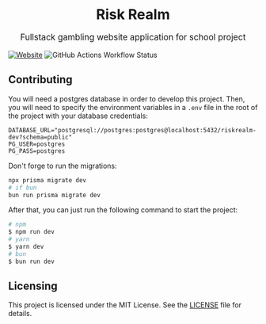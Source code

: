 <h1 align="center">Risk Realm</h1>
<p style="font-size: 17px" align="center">Fullstack gambling website application for school project</p>

<p>

<a align="center" href="https://riskrealm.7f454c46.xyz/">![Website](https://img.shields.io/website?url=https%3A%2F%2Friskrealm.7f454c46.xyz%2F)</a>
<img alt="GitHub Actions Workflow Status" src="https://img.shields.io/github/actions/workflow/status/KoblizekXD/riskrealm/deploy.yml">

</p>

## Contributing

You will need a postgres database in order to develop this project.
Then, you will need to specify the environment variables in a `.env` file in the root of the project with your database credentials:

```
DATABASE_URL="postgresql://postgres:postgres@localhost:5432/riskrealm-dev?schema=public"
PG_USER=postgres
PG_PASS=postgres
```

Don't forge to run the migrations:

```bash
npx prisma migrate dev
# if bun
bun run prisma migrate dev
```

After that, you can just run the following command to start the project:

```bash
# npm
$ npm run dev
# yarn
$ yarn dev
# bun
$ bun run dev
```

## Licensing

This project is licensed under the MIT License. See the [LICENSE](LICENSE) file for details.
